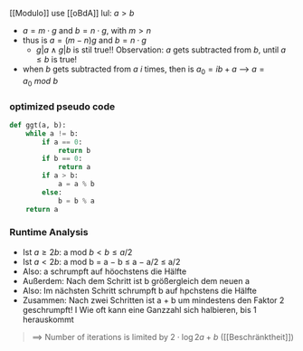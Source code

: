  [[Modulo]]
use [[oBdA]] lul: $a \gt b$ 

- $a = m \cdot g$ and $b = n \cdot g$, with $m \gt n$ 
- thus is $a = (m-n)g$ and $b = n\cdot g$ 
	- $g|a \land g|b$ is stil true!!
Observation: $a$ gets subtracted from $b$, until $a \leq b$ is true!
- when $b$ gets subtracted from $a$ $i$ times, then is $a_{0} = ib + a$
	--> $a = a_{0}\ mod\ b$
### optimized pseudo code
```python
def ggt(a, b):
	while a != b:
		if a == 0:
			return b
		if b == 0:
			return a
		if a > b:
			a = a % b
		else:
			b = b % a
	return a
```

### Runtime Analysis
- Ist $a ≥ 2b$: a mod $b < b ≤ a/2$
- Ist $a < 2b$: a mod b = a − b ≤ a − a/2 ≤ a/2 
- Also: a schrumpft auf höochstens die Hälfte 
- Außerdem: Nach dem Schritt ist b größergleich dem neuen a 
- Also: Im nächsten Schritt schrumpft b auf hpchstens die Hälfte 
- Zusammen: Nach zwei Schritten ist a + b um mindestens den Faktor 2 geschrumpft! I Wie oft kann eine Ganzzahl sich halbieren, bis 1 herauskommt

> ==> Number of iterations is limited by $2\cdot \log{2}{a + b}$  ([[Beschränktheit]])

